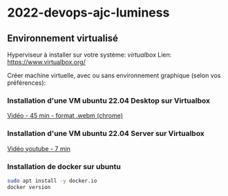 # 2022-devops-ajc-luminess


## Environnement virtualisé
Hyperviseur à installer sur votre système: *virtualbox*
Lien: https://www.virtualbox.org/

Créer machine virtuelle, avec ou sans environnement graphique (selon vos préférences):

### Installation d'une VM ubuntu 22.04 Desktop sur Virtualbox
[Vidéo - 45 min - format .webm (chrome)](https://opusidea-training.s3.eu-west-3.amazonaws.com/divers/2022-08-01-installation-ubuntu-vb.webm)

### Installation d'une VM ubuntu 22.04 Server sur Virtualbox
[Vidéo youtube - 7 min](https://youtu.be/vxb894qV7-8)


### Installation de docker sur ubuntu
```bash
sudo apt install -y docker.io
docker version
```
